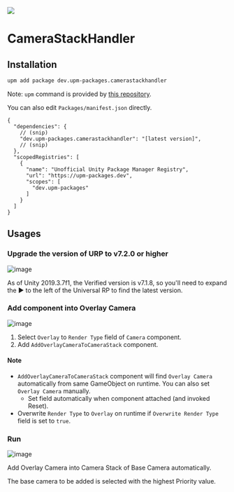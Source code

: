 ![](https://github.com/upm-packages/CameraStackHandler/workflows/Publish%20UPM%20Package/badge.svg)

# CameraStackHandler

## Installation

```bash
upm add package dev.upm-packages.camerastackhandler
```

Note: `upm` command is provided by [this repository](https://github.com/upm-packages/upm-cli).

You can also edit `Packages/manifest.json` directly.

```jsonc
{
  "dependencies": {
    // (snip)
    "dev.upm-packages.camerastackhandler": "[latest version]", 
    // (snip)
  },
  "scopedRegistries": [
    {
      "name": "Unofficial Unity Package Manager Registry",
      "url": "https://upm-packages.dev",
      "scopes": [
        "dev.upm-packages"
      ]
    }
  ]
}
```

## Usages

### Upgrade the version of URP to v7.2.0 or higher

![image](https://user-images.githubusercontent.com/838945/77998989-eabae300-736c-11ea-9693-bae5263ee82e.png)

As of Unity 2019.3.7f1, the Verified version is v7.1.8, so you'll need to expand the ▶ to the left of the Universal RP to find the latest version.

### Add component into Overlay Camera

![image](https://user-images.githubusercontent.com/838945/78094369-61a8b800-740f-11ea-842c-431a6144c017.png)

1. Select `Overlay` to `Render Type` field of `Camera` component.
1. Add `AddOverlayCameraToCameraStack` component.

#### Note

* `AddOverlayCameraToCameraStack` component will find `Overlay Camera` automatically from same GameObject on runtime. You can also set `Overlay Camera` manually.
    * Set field automatically when component attached (and invoked Reset).
* Overwrite `Render Type` to `Overlay` on runtime if `Overwrite Render Type` field is set to `true`.

### Run
 
![image](https://user-images.githubusercontent.com/838945/78006249-b4369580-7377-11ea-9502-3a93efba442d.png)

Add Overlay Camera into Camera Stack of Base Camera automatically. 

The base camera to be added is selected with the highest Priority value.
